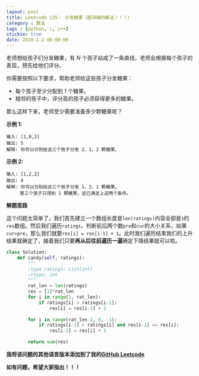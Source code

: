 ```yaml
---
layout: post
title: Leetcode 135： 分发糖果（超详细的解法！！！）
category : 算法
tags : [python, c, c++]
stickie: true
date: 2019-1-2 00:00:00
---
```


老师想给孩子们分发糖果，有 *N* 个孩子站成了一条直线，老师会根据每个孩子的表现，预先给他们评分。

你需要按照以下要求，帮助老师给这些孩子分发糖果：

- 每个孩子至少分配到 1 个糖果。
- 相邻的孩子中，评分高的孩子必须获得更多的糖果。

那么这样下来，老师至少需要准备多少颗糖果呢？

**示例 1:**

```
输入: [1,0,2]
输出: 5
解释: 你可以分别给这三个孩子分发 2、1、2 颗糖果。
```

**示例 2:**

```
输入: [1,2,2]
输出: 4
解释: 你可以分别给这三个孩子分发 1、2、1 颗糖果。
     第三个孩子只得到 1 颗糖果，这已满足上述两个条件。
```

**解题思路**

这个问题太简单了，我们首先建立一个数组长度是`len(ratings)`内容全部是`1`的`res`数组。然后我们遍历`ratings`，判断前后两个数`pre`和`cur`的大小关系，如果`cur>pre`，那么我们就要`res[i] = res[i-1] + 1`。此时我们遍历结束我们的上升结果就确定了，接着我们只要**再从后往前遍历一遍**确定下降结果就可以啦。

```python
class Solution:
    def candy(self, ratings):
        """
        :type ratings: List[int]
        :rtype: int
        """
        rat_len = len(ratings)
        res = [1]*rat_len
        for i in range(1, rat_len):
            if ratings[i] > ratings[i-1]:
                res[i] = res[i-1] + 1
                
        for i in range(rat_len-1, 0, -1):
            if ratings[i-1] > ratings[i] and res[i-1] <= res[i]:
                res[i-1] = res[i] + 1
              
        return sum(res)    
```

**我将该问题的其他语言版本添加到了我的[GitHub Leetcode](https://github.com/luliyucoordinate/Leetcode)**

**如有问题，希望大家指出！！！**
